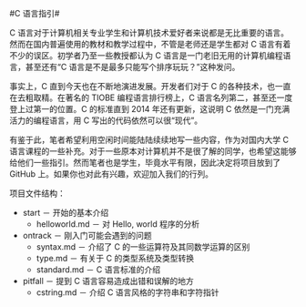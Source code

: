 #C 语言指引#

C 语言对于计算机相关专业学生和计算机技术爱好者来说都是无比重要的语言。然而在国内普遍使用的教材和教学过程中，不管是老师还是学生都对 C 语言有着不少的误区。初学者乃至一些教授都认为 C 语言是一门老旧无用的计算机编程语言，甚至还有“C 语言是不是最多只能写个排序玩玩？”这种发问。

事实上，C 直到今天也在不断地演进发展。开发者们对于 C 的各种技术，也一直在去粗取精。在著名的 TIOBE 编程语言排行榜上，C 语言名列第二，甚至还一度登上过第一的位置。C 的标准直到 2014 年还有更新，这说明 C 依然是一门充满活力的编程语言，用 C 写出的代码依然可以很“现代”。

有鉴于此，笔者希望利用空闲时间能陆陆续续地写一些内容，作为对国内大学 C 语言课程的一些补充。对于一些原本对计算机并不是很了解的同学，也希望这能够给他们一些指引。然而笔者也是学生，毕竟水平有限，因此决定将项目放到了 GitHub 上。如果你也对此有兴趣，欢迎加入我们的行列。

项目文件结构：

* start － 开始的基本介绍
	* helloworld.md － 对 Hello, world 程序的分析
* ontrack － 刚入门可能会遇到的问题
	* syntax.md － 介绍了 C 的一些运算符及其同数学运算的区别
	* type.md － 有关于 C 的类型系统及类型转换
	* standard.md － C 语言标准的介绍
* pitfall － 提到 C 语言容易造成出错和误解的地方
	* cstring.md － 介绍 C 语言风格的字符串和字符指针